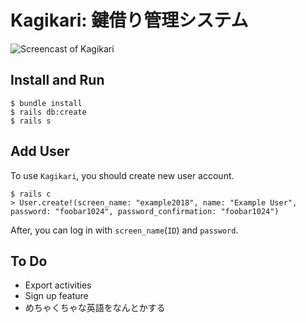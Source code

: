 # Kagikari: 鍵借り管理システム

![Screencast of Kagikari](https://raw.githubusercontent.com/nodaridaisai/kagi-kari/master/media/screencast.gif)

## Install and Run
```
$ bundle install
$ rails db:create
$ rails s
```

## Add User
To use `Kagikari`, you should create new user account.

```
$ rails c
> User.create!(screen_name: "example2018", name: "Example User", password: "foobar1024", password_confirmation: "foobar1024")
```

After, you can log in with `screen_name`(`ID`) and `password`.

## To Do
 - Export activities
 - Sign up feature
 - めちゃくちゃな英語をなんとかする
